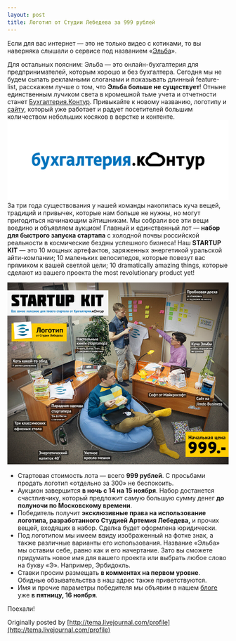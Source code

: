 ```yaml
---
layout: post
title: Логотип от Студии Лебедева за 999 рублей
---
```


Если для вас интернет — это не только видео с котиками, то вы наверняка слышали о сервисе под названием «[Эльба](http://www.e-kontur.ru)».

Для остальных поясним: Эльба — это онлайн-бухгалтерия для предпринимателей, которым хорошо и без бухгалтера. Сегодня мы не будем сыпать рекламными слоганами и показывать длинный feature-list, расскажем лучше о том, что **Эльба больше не существует**! Отныне единственным лучиком света в кромешной тьме учета и отчетности станет [Бухгалтерия.Контур](http://www.b-kontur.ru). Привыкайте к новому названию, логотипу и [сайту](http://www.b-kontur.ru), который уже работает и радует посетителей большим количеством небольших косяков в верстке и контенте.  
 ![Бухгалтерия.Контур](/assets/images/2017/09/bk_logo2_bfafnd.png)  
За три года существования у нашей команды накопилась куча вещей, традиций и привычек, которые нам больше не нужны, но могут пригодиться начинающим айтишникам. Мы собрали все эти вещи воедино и объявляем аукцион! Главный и единственный лот — **набор для быстрого запуска стартапа** с холодной почвы российской реальности в космические бездны успешного бизнеса! Наш **STARTUP KIT** — это 10 мощных артефактов, заряженных энергетикой уральской айти-компании; 10 маленьких велосипедов, которые повезут вас прямиком к вашей светлой цели; 10 dramatically amazing things, которые сделают из вашего проекта the most revolutionary product yet!

![startupkit1](/assets/images/2017/09/startupkit1.jpg)

- Стартовая стоимость лота — всего **999 рублей**. С просьбами продать логотип «отдельно за 300» не беспокоить.
- Аукцион завершится **в ночь с 14 на 15 ноября**. Набор достанется счастливчику, который предложит самую большую сумму денег **до полуночи по Московскому времени**.
- Победитель получит **эксклюзивные права на использование логотипа, разработанного Студией Артемия Лебедева,** и прочих вещей, входящих в набор. Сделка будет оформлена юридически.
- Под логотипом мы имеем ввиду изображенный на фотке знак, а также различные варианты его использования. Название «Эльба» мы оставим себе, равно как и его начертание. Зато вы сможете придумать новое имя для вашего проекта или выбрать любое слово на букву «Э». Например, Эрбидокль.
- Ставки просим размещать **в комментах на первом уровне**. Обидные обзывательства в наш адрес также приветствуются.
- Имя и прочие параметры победителя мы объявим в нашем [блоге](http://www.b-kontur.ru/blog) уже **в пятницу, 16 ноября**.

Поехали!

Originally posted by [http://tema.livejournal.com/profile](http://tema.livejournal.com/profile)

